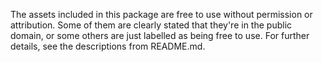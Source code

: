 The assets included in this package are free to use without permission or attribution. Some of them are clearly stated that they're in the public domain, or some others are just labelled as being free to use. For further details, see the descriptions from README.md.
